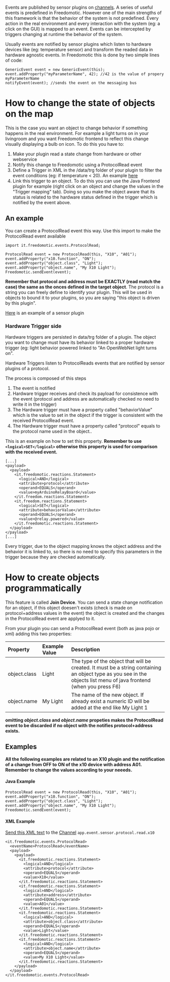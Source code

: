 Events are published by sensor plugins on [channels](Channel.md). A series of useful events is predefined in Freedomotic. However one of the main strengths of this framework is that the behavior of the system is not predefined. Every action in the real environment and every interaction with the system (eg: a click on the GUI) is mapped to an event. Events can be intercepted by triggers changing at runtime the behavior of the system.

Usually events are notified by sensor plugins which listen to hardware devices like (eg: temperature sensor) and transform the readed data in hardware agnostic events. In Freedomotic this is done by two simple lines of code:

```
GenericEvent event = new GenericEvent(this);
event.addProperty("myParameterName", 42); //42 is the value of propery myParameterName
notifyEvent(event); //sends the event on the messaging bus
```

<a href='Hidden comment: 
= Predefined Events =
[EventsList Here] is a list of the predefined Freedom events.
[http://www.freedomotic.com/forum/6/24?page=1#338 Here you can discuss about new events proposal]
'></a>

# How to change the state of objects on the map #

This is the case you want an object to change behavior if something happens in the real environment. For example a light turns on in your livingroom and you want Freedomotic frontend to reflect this change visually displaying a bulb on icon.
To do this you have to:
  1. Make your plugin read a state change from hardware or other webservice
  1. Notify this change to Freedomotic using a ProtocolRead event
  1. Define a Trigger in XML in the /data/trg folder of your plugin to filter the event conditions (eg: if temperature < 20). An example [here](http://code.google.com/p/freedomotic/source/browse/trunk/freedom/plugins/devices/it.cicolella.phwsw/data/trg/int%400.xml)
  1. Link this trigger to an object. To do this you can use the Java Frontend plugin for example (right click on an object and change the values in the "Trigger mapping" tab). Doing so you make the object aware that its status is related to the hardware status defined in the trigger which is notified by the event above.

## An example ##

You can create a ProtocolRead event this way. Use this import to make the ProtocolRead event available
```
import it.freedomotic.events.ProtocolRead;
```

```
ProtocolRead event = new ProtocolRead(this, "X10", "A01");
event.addProperty("x10.function", "ON");
event.addProperty("object.class", "Light");
event.addProperty("object.name", "My X10 Light");
Freedomotic.sendEvent(event);
```

**Remember that protocol and address must be EXACTLY (read match the case) the same as the onces defined in the target object**. The protocol is a string you can freely define to identify your plugin. This will be used in objects to bound it to your plugins, so you are saying "this object is driven by this plugin".

[Here](http://code.google.com/p/freedomotic/source/browse/trunk/ETHProgettiHwSw/src/it/freedom/cicolella/ETHProgettiHwSwSensor.java) is an example of a sensor plugin

### Hardware Trigger side ###

Hardware triggers are persisted in data/trg folder of a plugin.
The object you want to change must have its behavior linked to a proper hardware trigger (eg: light behavior powered linked to "An OpenWebNet light turns on".

Hardware Triggers listen to ProtocolReads events that are notified by sensor plugins of a protocol.

The process is composed of this steps
  1. The event is notified
  1. Hardware trigger receives and check its payload for consistence with the event (protocol and address are automatically checked no need to write it in the trigger)
  1. The Hardware trigger must have a property called "behaviorValue" which is the value to set in the object if the trigger is consistent with the received ProtocolRead event.
  1. The Hardware trigger must have a property called "protocol" equals to the protocol name used in the object..

This is an example on how to set this property. **Remember to use `<logical>SET</logical>` otherwise this property is used for comparison with the received event.**

```
[...]
<payload>
  <payload>
    <it.freedomotic.reactions.Statement>
      <logical>AND</logical>
      <attribute>protocol</attribute>
      <operand>EQUALS</operand>
      <value>myArduinoRelayBoard</value>
    </it.freedom.reactions.Statement>
    <it.freedom.reactions.Statement>
      <logical>SET</logical>
      <attribute>behaviorValue</attribute>
      <operand>EQUALS</operand>
      <value>@relay.powered</value>
    </it.freedomotic.reactions.Statement>
  </payload>
</payload>
[...]
```

Every trigger, due to the object mapping knows the object address and the behavior it is linked to, so there is no need to specify this parameters in the trigger because they are checked automatically.

# How to create objects programmatically #

This feature is called **Join Device**. You can send a state change notification for an object, if this object doesen't exists (check is made on protocol+address values in the event) the object is created and the changes in the ProtocolRead event are applyed to it.

From your plugin you can send a ProtocolRead event (both as java pojo or xml) adding this two properties:

| **Property** | **Example Value** | **Description** |
|:-------------|:------------------|:----------------|
| object.class | Light | The type of the object that will be created. It must be a string containing an object type as you see in the objects list menu of java frontend (when you press F6) |
| object.name | My Light | The name of the new object. If already exist a numeric ID will be added at the end like My Light 1 |

**omitting _object.class_ and _object.name_ propeties makes the ProtocolRead event to be discarded if no object with the notifies protocol+address exists.**

## Examples ##

**All the following examples are related to an X10 plugin and the notification of a change from OFF to ON of the x10 device with address A01. Remember to change the values according to your neeeds.**

#### Java Example ####
```
ProtocolRead event = new ProtocolRead(this, "X10", "A01");
event.addProperty("x10.function", "ON");
event.addProperty("object.class", "Light");
event.addProperty("object.name", "My X10 Light");
Freedomotic.sendEvent(event);
```

#### XML Example ####
[Send this XML text](ExternalClientsMessaging.md) to the [Channel](Channel.md) `app.event.sensor.protocol.read.x10`

```
<it.freedomotic.events.ProtocolRead>
  <eventName>ProtocolRead</eventName>
  <payload>
    <payload>
      <it.freedomotic.reactions.Statement>
        <logical>AND</logical>
        <attribute>protocol</attribute>
        <operand>EQUALS</operand>
        <value>X10</value>
      </it.freedomotic.reactions.Statement>
      <it.freedomotic.reactions.Statement>
        <logical>AND</logical>
        <attribute>address</attribute>
        <operand>EQUALS</operand>
        <value>A01</value>
      </it.freedomotic.reactions.Statement>
      <it.freedomotic.reactions.Statement>
        <logical>AND</logical>
        <attribute>object.class</attribute>
        <operand>EQUALS</operand>
        <value>Light</value>
      </it.freedomotic.reactions.Statement>
      <it.freedomotic.reactions.Statement>
        <logical>AND</logical>
        <attribute>object.name</attribute>
        <operand>EQUALS</operand>
        <value>My X10 Light</value>
      </it.freedomotic.reactions.Statement>
    </payload>
  </payload>
</it.freedomotic.events.ProtocolRead>
```